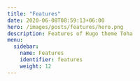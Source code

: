 ```yaml
---
title: "Features"
date: 2020-06-08T08:59:13+06:00
hero: /images/posts/features/hero.png
description: Features of Hugo theme Toha
menu:
  sidebar:
    name: Features
    identifier: features
    weight: 12
---
```

